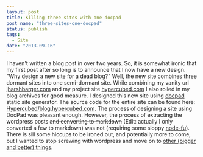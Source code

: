 ```yaml
---
layout: post
title: Killing three sites with one docpad
post_name: "three-sites-one-docpad"
status: publish
tags: 
  - Site
date: "2013-09-16"
---
```


I haven't written a blog post in over two years. So, it is somewhat ironic that my first post after so long is to announce that I now have a new design. "Why design a new site for a dead blog?"  Well, the new site combines three dormant sites into one semi-dormant site.  While combining my vanity url [jharshbarger.com](http://jharshbarger.com) and my project site [hypercubed.com](http://www.hypercubed.com) I also rolled in my blog archives for good measure. I designed this new site using [docpad](http://docpad.org/) static site generator. The source code for the entire site can be found here: [Hypercubed/blog.hypercubed.com](https://github.com/Hypercubed/blog.hypercubed.com). The process of designing a site using DocPad was pleasant enough.  However, the process of extracting the wordpress posts ~~and converting to markdown~~ (Edit: actually I only converted a few to markdown) was not (requiring some sloppy [node-fu](https://gist.github.com/Hypercubed/67fa2c68f2626ff4ecb4)). There is sill some hiccups to be ironed out, and potentially more to come, but I wanted to stop screwing with wordpress and move on to [other (bigger and better) things](http://hypercubed.com/projects/).